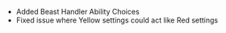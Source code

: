 - Added Beast Handler Ability Choices
- Fixed issue where Yellow settings could act like Red settings